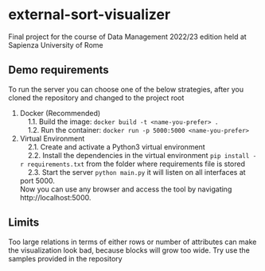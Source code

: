# external-sort-visualizer
Final project for the course of Data Management 2022/23 edition held at Sapienza University of Rome

## Demo requirements
To run the server you can choose one of the below strategies, after you cloned the repository and changed to the project root
1. Docker (Recommended)\
    &nbsp;&nbsp;&nbsp;&nbsp;1.1. Build the image: `docker build -t <name-you-prefer> .`\
    &nbsp;&nbsp;&nbsp;&nbsp;1.2. Run the container: `docker run -p 5000:5000 <name-you-prefer>`
2. Virtual Environment\
    &nbsp;&nbsp;&nbsp;&nbsp;2.1. Create and activate a Python3 virtual environment\
    &nbsp;&nbsp;&nbsp;&nbsp;2.2. Install the dependencies in the virtual environment `pip install -r requirements.txt` from the folder where requirements file is stored\
    &nbsp;&nbsp;&nbsp;&nbsp;2.3. Start the server `python main.py` it will listen on all interfaces at port 5000.\
Now you can use any browser and access the tool by navigating http://localhost:5000.

## Limits
Too large relations in terms of either rows or number of attributes can make the visualization look bad, because blocks will grow too wide. Try use the samples provided in the repository 


